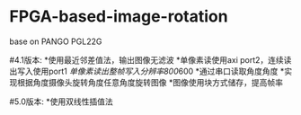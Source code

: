 # FPGA-based-image-rotation
base on PANGO PGL22G

#4.1版本:
 *使用最近邻差值法，输出图像无滤波
 *单像素读使用axi port2，连续读出写入使用port1
 *单像素读出整帧写入分辨率800*600
 *通过串口读取角度角度
 *实现根据角度摄像头旋转角度任意角度旋转图像
 *图像使用块方式储存，提高帧率
 
#5.0版本:
 *使用双线性插值法
